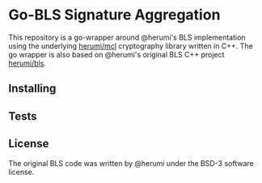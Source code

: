 # Go-BLS Signature Aggregation

This repository is a go-wrapper around @herumi's BLS implementation using the underlying [herumi/mcl](https://github.com/herumi/mcl) cryptography library written in C++. The go wrapper is also based on @herumi's original BLS C++ project [herumi/bls](https://github.com/herumi/bls).

## Installing

## Tests

## License

The original BLS code was written by @herumi under the BSD-3 software license.